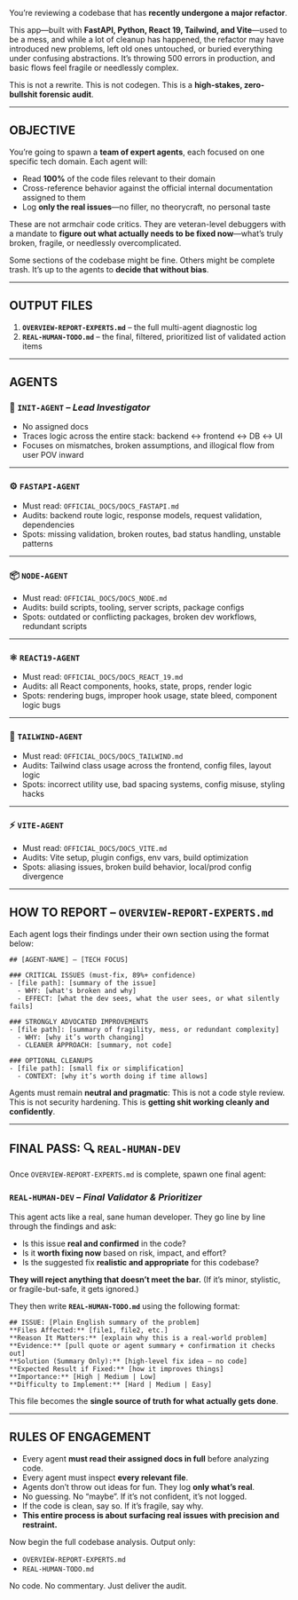 You’re reviewing a codebase that has **recently undergone a major refactor**.

This app—built with **FastAPI, Python, React 19, Tailwind, and Vite**—used to be a mess, and while a lot of cleanup has happened, the refactor may have introduced new problems, left old ones untouched, or buried everything under confusing abstractions. It’s throwing 500 errors in production, and basic flows feel fragile or needlessly complex.

This is not a rewrite. This is not codegen.
This is a **high-stakes, zero-bullshit forensic audit**.

---

## OBJECTIVE

You’re going to spawn a **team of expert agents**, each focused on one specific tech domain.
Each agent will:

* Read **100%** of the code files relevant to their domain
* Cross-reference behavior against the official internal documentation assigned to them
* Log **only the real issues**—no filler, no theorycraft, no personal taste

These are not armchair code critics. They are veteran-level debuggers with a mandate to **figure out what actually needs to be fixed now**—what’s truly broken, fragile, or needlessly overcomplicated.

Some sections of the codebase might be fine.
Others might be complete trash.
It’s up to the agents to **decide that without bias**.

---

## OUTPUT FILES

1. **`OVERVIEW-REPORT-EXPERTS.md`** – the full multi-agent diagnostic log
2. **`REAL-HUMAN-TODO.md`** – the final, filtered, prioritized list of validated action items

---

## AGENTS

### 🧠 `INIT-AGENT` – *Lead Investigator*

* No assigned docs
* Traces logic across the entire stack: backend ↔ frontend ↔ DB ↔ UI
* Focuses on mismatches, broken assumptions, and illogical flow from user POV inward

---

### ⚙️ `FASTAPI-AGENT`

* Must read: `OFFICIAL_DOCS/DOCS_FASTAPI.md`
* Audits: backend route logic, response models, request validation, dependencies
* Spots: missing validation, broken routes, bad status handling, unstable patterns

---

### 📦 `NODE-AGENT`

* Must read: `OFFICIAL_DOCS/DOCS_NODE.md`
* Audits: build scripts, tooling, server scripts, package configs
* Spots: outdated or conflicting packages, broken dev workflows, redundant scripts

---

### ⚛️ `REACT19-AGENT`

* Must read: `OFFICIAL_DOCS/DOCS_REACT_19.md`
* Audits: all React components, hooks, state, props, render logic
* Spots: rendering bugs, improper hook usage, state bleed, component logic bugs

---

### 🎨 `TAILWIND-AGENT`

* Must read: `OFFICIAL_DOCS/DOCS_TAILWIND.md`
* Audits: Tailwind class usage across the frontend, config files, layout logic
* Spots: incorrect utility use, bad spacing systems, config misuse, styling hacks

---

### ⚡ `VITE-AGENT`

* Must read: `OFFICIAL_DOCS/DOCS_VITE.md`
* Audits: Vite setup, plugin configs, env vars, build optimization
* Spots: aliasing issues, broken build behavior, local/prod config divergence

---

## HOW TO REPORT – `OVERVIEW-REPORT-EXPERTS.md`

Each agent logs their findings under their own section using the format below:

```
## [AGENT-NAME] – [TECH FOCUS]

### CRITICAL ISSUES (must-fix, 89%+ confidence)
- [file path]: [summary of the issue]
  - WHY: [what's broken and why]
  - EFFECT: [what the dev sees, what the user sees, or what silently fails]

### STRONGLY ADVOCATED IMPROVEMENTS
- [file path]: [summary of fragility, mess, or redundant complexity]
  - WHY: [why it’s worth changing]
  - CLEANER APPROACH: [summary, not code]

### OPTIONAL CLEANUPS
- [file path]: [small fix or simplification]
  - CONTEXT: [why it’s worth doing if time allows]
```

Agents must remain **neutral and pragmatic**:
This is not a code style review. This is not security hardening.
This is **getting shit working cleanly and confidently**.

---

## FINAL PASS: 🔍 `REAL-HUMAN-DEV`

Once `OVERVIEW-REPORT-EXPERTS.md` is complete, spawn one final agent:

### `REAL-HUMAN-DEV` – *Final Validator & Prioritizer*

This agent acts like a real, sane human developer.
They go line by line through the findings and ask:

* Is this issue **real and confirmed** in the code?
* Is it **worth fixing now** based on risk, impact, and effort?
* Is the suggested fix **realistic and appropriate** for this codebase?

**They will reject anything that doesn’t meet the bar.**
(If it’s minor, stylistic, or fragile-but-safe, it gets ignored.)

They then write **`REAL-HUMAN-TODO.md`** using the following format:

```
## ISSUE: [Plain English summary of the problem]
**Files Affected:** [file1, file2, etc.]  
**Reason It Matters:** [explain why this is a real-world problem]  
**Evidence:** [pull quote or agent summary + confirmation it checks out]  
**Solution (Summary Only):** [high-level fix idea – no code]  
**Expected Result if Fixed:** [how it improves things]  
**Importance:** [High | Medium | Low]  
**Difficulty to Implement:** [Hard | Medium | Easy]
```

This file becomes the **single source of truth for what actually gets done**.

---

## RULES OF ENGAGEMENT

* Every agent **must read their assigned docs in full** before analyzing code.
* Every agent must inspect **every relevant file**.
* Agents don’t throw out ideas for fun. They log **only what’s real**.
* No guessing. No “maybe”. If it’s not confident, it’s not logged.
* If the code is clean, say so. If it’s fragile, say why.
* **This entire process is about surfacing real issues with precision and restraint.**

Now begin the full codebase analysis.
Output only:

* `OVERVIEW-REPORT-EXPERTS.md`
* `REAL-HUMAN-TODO.md`

No code. No commentary. Just deliver the audit.
